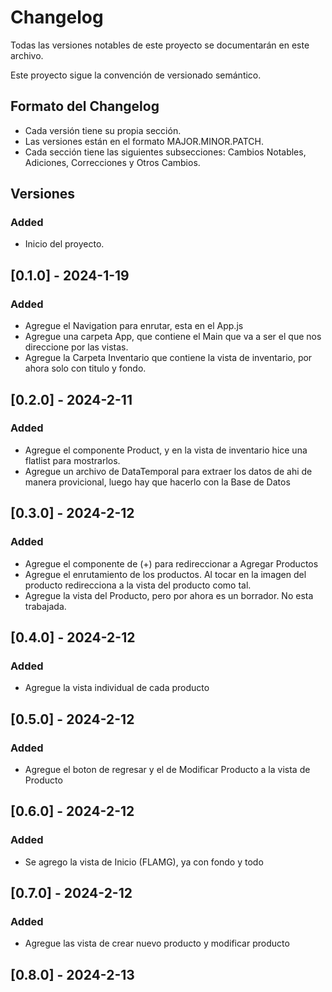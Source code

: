 # Changelog

Todas las versiones notables de este proyecto se documentarán en este archivo.

Este proyecto sigue la convención de versionado semántico.

## Formato del Changelog

- Cada versión tiene su propia sección.
- Las versiones están en el formato MAJOR.MINOR.PATCH.
- Cada sección tiene las siguientes subsecciones: Cambios Notables, Adiciones, Correcciones y Otros Cambios.

## Versiones

### Added

- Inicio del proyecto.

## [0.1.0] - 2024-1-19

### Added

- Agregue el Navigation para enrutar, esta en el App.js
- Agregue una carpeta App, que contiene el Main que va a ser el que nos direccione por las vistas.
- Agregue la Carpeta Inventario que contiene la vista de inventario, por ahora solo con titulo y fondo.

## [0.2.0] - 2024-2-11

### Added

- Agregue el componente Product, y en la vista de inventario hice una flatlist para mostrarlos.
- Agregue un archivo de DataTemporal para extraer los datos de ahi de manera provicional, 
  luego hay que hacerlo con la Base de Datos

## [0.3.0] - 2024-2-12

### Added

- Agregue el componente de (+) para redireccionar a Agregar Productos
- Agregue el enrutamiento de los productos. Al tocar en la imagen del producto
  redirecciona a la vista del producto como tal.
- Agregue la vista del Producto, pero por ahora es un borrador. No esta trabajada.

## [0.4.0] - 2024-2-12

### Added

- Agregue la vista individual de cada producto

## [0.5.0] - 2024-2-12

### Added

- Agregue el boton de regresar y el de Modificar Producto a la vista de Producto

## [0.6.0] - 2024-2-12

### Added

- Se agrego la vista de Inicio (FLAMG), ya con fondo y todo

## [0.7.0] - 2024-2-12
### Added

- Agregue las vista de crear nuevo producto y modificar producto

## [0.8.0] - 2024-2-13